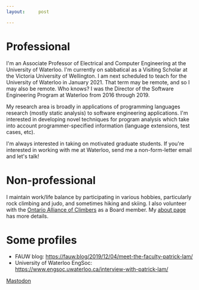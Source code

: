 ```yaml
---
layout:     post

---
```


# Professional

I'm an Associate Professor of Electrical and Computer Engineering at the University of Waterloo.
I'm currently on sabbatical as a Visiting Scholar at the Victoria University of Wellington.
I am next scheduled to teach for the University of Waterloo in January 2021. That term may be remote, and so I may also be remote. Who knows?
I was the Director of the Software Engineering Program at Waterloo from 2016 through 2019.

My research area is broadly in applications of programming languages research (mostly
static analysis) to software engineering applications. I'm interested in developing novel
techniques for program analysis which take into account programmer-specified information
(language extensions, test cases, etc).

I'm always interested in taking on motivated graduate students. If you're interested in working with
me at Waterloo, send me a non-form-letter email and let's talk!

# Non-professional

I maintain work/life balance by participating in various hobbies,
particularly rock climbing and judo, and sometimes hiking and
skiing. I also volunteer with the <a href="https://ontarioallianceofclimbers.ca">Ontario Alliance of Climbers</a> as a Board member.
My <a href="/top/about">about page</a> has more details.

# Some profiles

* FAUW blog: https://fauw.blog/2019/12/04/meet-the-faculty-patrick-lam/
* University of Waterloo EngSoc: https://www.engsoc.uwaterloo.ca/interview-with-patrick-lam/

<a rel="me" href="https://mastodon.nz/@va2lam">Mastodon</a>
